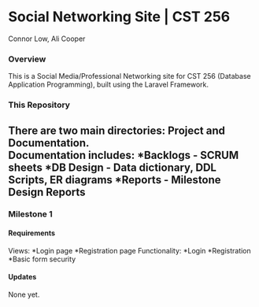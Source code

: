 # Social Networking Site | CST 256 #

Connor Low, Ali Cooper
  
### Overview ###
This is a Social Media/Professional Networking site for CST 256 (Database Application Programming), built using the Laravel Framework.
### This Repository ###  
There are two main directories: Project and Documentation.  
Documentation includes:
*Backlogs - SCRUM sheets
*DB Design - Data dictionary, DDL Scripts, ER diagrams
*Reports - Milestone Design Reports
----------------
### Milestone 1 ###
#### Requirements ####
Views:
*Login page
*Registration page
Functionality:
*Login
*Registration
*Basic form security
#### Updates ####
None yet.
